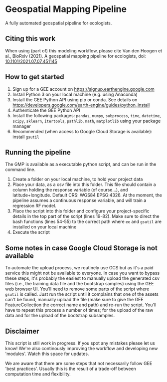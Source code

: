 # Geospatial Mapping Pipeline
A fully automated geospatial pipeline for ecologists.

## Citing this work
When using (part of) this modeling workflow, please cite Van den Hoogen et al., BioRxiv (2021). A geospatial mapping pipeline for ecologists, doi: [10.1101/2021.07.07.451145](https://www.biorxiv.org/content/10.1101/2021.07.07.451145v1)

## How to get started
1. Sign up for a GEE account on https://signup.earthengine.google.com
2. Install Python 3 on your local machine (e.g. using Anaconda)
3. Install the GEE Python API using pip or conda. See details on https://developers.google.com/earth-engine/guides/python_install
4. Authenticate the GEE Python API
5. Install the following packages: `pandas`, `numpy`, `subprocess`, `time`, `datetime`, `scipy`, `sklearn`, `itertools`, `pathlib`, `math`, `matplotlib` using your package manager
6. Recommended (when access to Google Cloud Storage is available): install `gsutil`

## Running the pipeline
The GMP is available as a executable python script, and can be run in the command line.

1. Create a folder on your local machine, to hold your project data
2. Place your data, as a csv file into this folder. This file should contain a column holding the response variable (of course...), and latitude+longitude. Default CRS: WGS84 EPSG:4326. At the moment, the pipeline assumes a continuous response variable, and will train a regression RF model.
3. Place the script into this folder and configure your project-specific details in the top part of the script (lines 19-82). Make sure to direct the bash functions (lines 54-55) to the correct path where `ee` and `gsutil` are installed on your local machine
5. Execute the script

## Some notes in case Google Cloud Storage is not available
To automate the upload process, we routinely use GCS but as it's a paid service this might not be available to everyone. In case you want to bypass these steps, it's probably the easiest to manually upload the generated csv files (i.e., the training data file and the bootstrap samples) using the GEE web browser UI. You'll need to remove some parts of the script where `gsutil` is called. Just run the script until it complains that one of the assets can't be found, manually upload the file (make sure to give the GEE FeatureCollection the correct name and path) and re-run the script. You'll have to repeat this process a number of times; for the upload of the raw data and for the upload of the bootstrap subsamples. 

## Disclaimer
This script is still work in progress. If you spot any mistakes please let us know! We're also continously improving the workflow and developing new 'modules'. Watch this space for updates. 

We are aware that there are some steps that not necessarily follow GEE 'best practices'. Usually this is the result of a trade-off between computation time and flexibility. 
